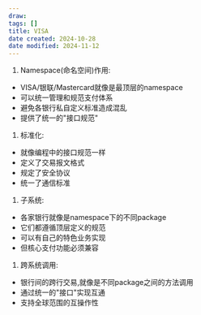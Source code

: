 ```yaml
---
draw:
tags: []
title: VISA
date created: 2024-10-28
date modified: 2024-11-12
---
```


1. Namespace(命名空间)作用:

- VISA/银联/Mastercard就像是最顶层的namespace
- 可以统一管理和规范支付体系
- 避免各银行私自定义标准造成混乱
- 提供了统一的"接口规范"
  
1. 标准化:

- 就像编程中的接口规范一样
- 定义了交易报文格式
- 规定了安全协议
- 统一了通信标准

1. 子系统:

- 各家银行就像是namespace下的不同package
- 它们都遵循顶层定义的规范
- 可以有自己的特色业务实现
- 但核心支付功能必须兼容

1. 跨系统调用:

- 银行间的跨行交易,就像是不同package之间的方法调用
- 通过统一的"接口"实现互通
- 支持全球范围的互操作性

  
